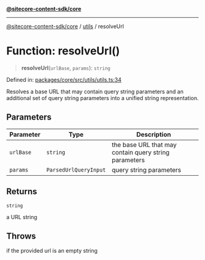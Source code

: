 [**@sitecore-content-sdk/core**](../../README.md)

***

[@sitecore-content-sdk/core](../../README.md) / [utils](../README.md) / resolveUrl

# Function: resolveUrl()

> **resolveUrl**(`urlBase`, `params`): `string`

Defined in: [packages/core/src/utils/utils.ts:34](https://github.com/Sitecore/xmc-jss-dev/blob/7a47a67fd74bc6693c5676ead90b40a2c3227877/packages/core/src/utils/utils.ts#L34)

Resolves a base URL that may contain query string parameters and an additional set of query
string parameters into a unified string representation.

## Parameters

| Parameter | Type | Description |
| ------ | ------ | ------ |
| `urlBase` | `string` | the base URL that may contain query string parameters |
| `params` | `ParsedUrlQueryInput` | query string parameters |

## Returns

`string`

a URL string

## Throws

if the provided url is an empty string
